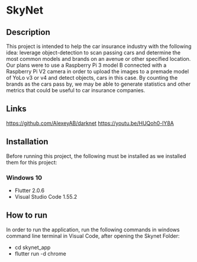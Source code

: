 # SkyNet
## Description
This project is intended to help the car insurance industry with the following idea: leverage object-detection to scan passing cars and determine the most common models and brands on an avenue or other specified location. Our plans were to use a Raspberry Pi 3 model B connected with a Raspberry Pi V2 camera in order to upload the images to a premade model of YoLo v3 or v4 and detect objects, cars in this case. By counting the brands as the cars pass by, we may be able to generate statistics and other metrics that could be useful to car insurance companies.

## Links
https://github.com/AlexeyAB/darknet
https://youtu.be/HUQoh0-lY8A

## Installation
Before running this project, the following must be installed as we installed them for this project:

### Windows 10
 - Flutter 2.0.6
 - Visual Studio Code 1.55.2

## How to run
In order to run the application, run the following commands in windows command line terminal in Visual Code, after opening the Skynet Folder:

- cd skynet_app
- flutter run -d chrome
